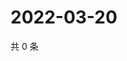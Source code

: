 # 2022-03-20

共 0 条

<!-- BEGIN WEIBO -->
<!-- 最后更新时间 Sun Mar 20 2022 05:00:35 GMT+0800 (China Standard Time) -->

<!-- END WEIBO -->
